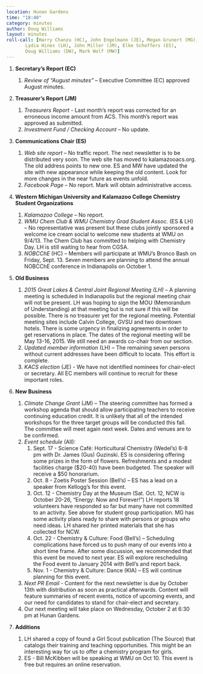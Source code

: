 ```yaml
---
location: Hunan Gardens
time: "18:40"
category: minutes
author: Doug Williams
layout: minutes
roll-call: [Harry Chanzu (HC), John Engelmann (JE), Megan Grunert (MG),
	   Lydia Hines (LH), John Miller (JM), Elke Schoffers (ES),
	   Doug Williams (DW), Mark Wolf (MW)]
---
```


1. **Secretary’s Report (EC)**
   1. *Review of “August minutes”* – Executive Committee (EC) approved August minutes.
2. **Treasurer’s Report (JM)**
   1. *Treasurers Report* - Last month’s report was corrected for an erroneous income amount from ACS. This month’s report was approved as submitted.
   2. *Investment Fund / Checking Account* – No update.
3. **Communications Chair (ES)**
   1. *Web site report* – No traffic report.  The next newsletter is to be distributed very soon. The web site has moved to kalamazooacs.org. The old address points to new one. ES and MW have updated the site with new appearance while keeping the old content. Look for more changes in the near future as events unfold.
   2. *Facebook Page* – No report. Mark will obtain administrative access.
4. **Western Michigan University and Kalamazoo College Chemistry Student Organizations**
   1. *Kalamazoo College* – No report.
   2. *WMU Chem Club & WMU Chemistry Grad Student Assoc.* (ES & LH) – No representative was present but these clubs jointly sponsored a welcome ice cream social to welcome new students at WMU on 9/4/13.  The Chem Club has committed to helping with Chemistry Day.  LH is still waiting to hear from CGSA.
   3. *NOBCChE* (HC) – Members will participate at WMU’s Bronco Bash on Friday, Sept. 13. Seven members are planning to attend the annual NOBCChE conference in Indianapolis on October 1.
5. **Old Business**
   1. *2015 Great Lakes & Central Joint Regional Meeting (LH)* – A planning meeting is scheduled in Indianapolis but the regional meeting chair will not be present. LH was hoping to sign the MOU (Memorandum of Understanding) at that meeting but is not sure if this will be possible. There is no treasurer yet for the regional meeting. Potential meeting sites include Calvin College, GVSU and two downtown hotels. There is some urgency in finalizing agreements in order to get reservations in place. The dates of the regional meeting will be May 13-16, 2015. We still need an awards co-chair from our section.
   2. *Updated member information* (LH) – The remaining seven persons without current addresses have been difficult to locate. This effort is complete.
   3. *KACS election* (JE) - We have not identified nominees for chair-elect or secretary. All EC members will continue to recruit for these important roles.



6. **New Business**
   1. *Climate Change Grant* (JM) – The steering committee has formed a workshop agenda that should allow participating teachers to receive continuing education credit. It is unlikely that all of the intended workshops for the three target groups will be conducted this fall. The committee will meet again next week. Dates and venues are to be confirmed.
   2. *Event schedule* (All):
      1. Sept. 17 - Science Café: Horticultural Chemistry (Wedel’s) 6-8 pm with Dr. James (Gus) Guzinski. ES is considering offering some prizes in the form of flowers. Refreshments and a modest facilities charge ($20-40) have been budgeted. The speaker will receive a $50 honorarium.
      2. Oct. 8 - Zoetis Poster Session (Bell’s) – ES has a lead on a speaker from Kellogg’s for this event.
      3. Oct. 12 - Chemistry Day at the Museum (Sat. Oct. 12, NCW is October 20-26, “Energy: Now and Forever!”) LH reports 18 volunteers have responded so far but many have not committed to an activity. See above for student group participation. MG has some activity plans ready to share with persons or groups who need ideas. LH shared her printed materials that she has collected for NCW.
      4. Oct. 22 - Chemistry & Culture: Food (Bell’s) – Scheduling complications have forced us to push many of our events into a short time frame. After some discussion, we recommended that this event be moved to next year. ES will explore rescheduling the Food event to January 2014 with Bell’s and report back.
      5. Nov. 1 - Chemistry & Culture: Dance (KIA) – ES will continue planning for this event.
   3. *Next PR Email* - Content for the next newsletter is due by October 13th with distribution as soon as practical afterwards. Content will feature summaries of recent events, notice of upcoming events, and our need for candidates to stand for chair-elect and secretary.
   4. Our next meeting will take place on Wednesday, October 2 at 6:30 pm at Hunan Gardens.
7. **Additions**
   1. LH shared a copy of found a Girl Scout publication (The Source) that catalogs their training and teaching opportunities. This might be an interesting way for us to offer a chemistry program for girls.
   2. ES - Bill McKibben will be speaking at WMU on Oct 10. This event is free but requires an online reservation.
